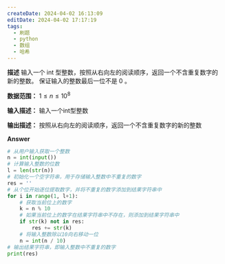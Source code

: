 ```yaml
---
createDate: 2024-04-02 16:13:09
editDate: 2024-04-02 17:17:19
tags:
  - 刷题
  - python
  - 数组
  - 哈希
---
```

**描述**
输入一个 int 型整数，按照从右向左的阅读顺序，返回一个不含重复数字的新的整数。
保证输入的整数最后一位不是 0 。

**数据范围：**  $1\le n \le 10^8$
  
**输入描述：**
输入一个int型整数

**输出描述：**
按照从右向左的阅读顺序，返回一个不含重复数字的新的整数

**Answer**
```python
# 从用户输入获取一个整数
n = int(input())
# 计算输入整数的位数
l = len(str(n))
# 初始化一个空字符串，用于存储输入整数中不重复的数字
res = ''
# 从个位开始逐位提取数字，并将不重复的数字添加到结果字符串中
for i in range(1, l+1):
    # 获取当前位上的数字
    k = n % 10
    # 如果当前位上的数字在结果字符串中不存在，则添加到结果字符串中
    if str(k) not in res:
        res += str(k)
    # 将输入整数除以10向右移动一位
    n = int(n / 10)
# 输出结果字符串，即输入整数中不重复的数字
print(res)
```
